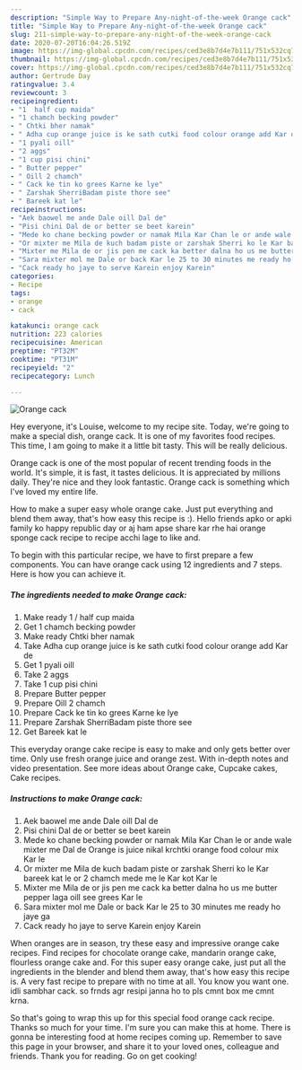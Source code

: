 ```yaml
---
description: "Simple Way to Prepare Any-night-of-the-week Orange cack"
title: "Simple Way to Prepare Any-night-of-the-week Orange cack"
slug: 211-simple-way-to-prepare-any-night-of-the-week-orange-cack
date: 2020-07-20T16:04:26.519Z
image: https://img-global.cpcdn.com/recipes/ced3e8b7d4e7b111/751x532cq70/orange-cack-recipe-main-photo.jpg
thumbnail: https://img-global.cpcdn.com/recipes/ced3e8b7d4e7b111/751x532cq70/orange-cack-recipe-main-photo.jpg
cover: https://img-global.cpcdn.com/recipes/ced3e8b7d4e7b111/751x532cq70/orange-cack-recipe-main-photo.jpg
author: Gertrude Day
ratingvalue: 3.4
reviewcount: 3
recipeingredient:
- "1  half cup maida"
- "1 chamch becking powder"
- " Chtki bher namak"
- " Adha cup orange juice is ke sath cutki food colour orange add Kar de"
- "1 pyali oill"
- "2 aggs"
- "1 cup pisi chini"
- " Butter pepper"
- " Oill 2 chamch"
- " Cack ke tin ko grees Karne ke lye"
- " Zarshak SherriBadam piste thore see"
- " Bareek kat le"
recipeinstructions:
- "Aek baowel me ande Dale oill Dal de"
- "Pisi chini Dal de or better se beet karein"
- "Mede ko chane becking powder or namak Mila Kar Chan le or ande wale mixter me Dal de Orange is juice nikal krchtki orange food colour mix Kar le"
- "Or mixter me Mila de kuch badam piste or zarshak Sherri ko le Kar bareek kat le or 2 chamch mede me le Kar kot Kar le"
- "Mixter me Mila de or jis pen me cack ka better dalna ho us me butter pepper laga oill see grees Kar le"
- "Sara mixter mol me Dale or back Kar le 25 to 30 minutes me ready ho jaye ga"
- "Cack ready ho jaye to serve Karein enjoy Karein"
categories:
- Recipe
tags:
- orange
- cack

katakunci: orange cack 
nutrition: 223 calories
recipecuisine: American
preptime: "PT32M"
cooktime: "PT31M"
recipeyield: "2"
recipecategory: Lunch

---
```



![Orange cack](https://img-global.cpcdn.com/recipes/ced3e8b7d4e7b111/751x532cq70/orange-cack-recipe-main-photo.jpg)

Hey everyone, it's Louise, welcome to my recipe site. Today, we're going to make a special dish, orange cack. It is one of my favorites food recipes. This time, I am going to make it a little bit tasty. This will be really delicious.

Orange cack is one of the most popular of recent trending foods in the world. It's simple, it is fast, it tastes delicious. It is appreciated by millions daily. They're nice and they look fantastic. Orange cack is something which I've loved my entire life.

How to make a super easy whole orange cake. Just put everything and blend them away, that&#39;s how easy this recipe is :). Hello friends apko or apki family ko happy republic day or aj ham apse share kar rhe hai orange sponge cack recipe to recipe acchi lage to like and.


To begin with this particular recipe, we have to first prepare a few components. You can have orange cack using 12 ingredients and 7 steps. Here is how you can achieve it.

<!--inarticleads1-->

##### The ingredients needed to make Orange cack:

1. Make ready 1 / half cup maida
1. Get 1 chamch becking powder
1. Make ready  Chtki bher namak
1. Take  Adha cup orange juice is ke sath cutki food colour orange add Kar de
1. Get 1 pyali oill
1. Take 2 aggs
1. Take 1 cup pisi chini
1. Prepare  Butter pepper
1. Prepare  Oill 2 chamch
1. Prepare  Cack ke tin ko grees Karne ke lye
1. Prepare  Zarshak SherriBadam piste thore see
1. Get  Bareek kat le


This everyday orange cake recipe is easy to make and only gets better over time. Only use fresh orange juice and orange zest. With in-depth notes and video presentation. See more ideas about Orange cake, Cupcake cakes, Cake recipes. 

<!--inarticleads2-->

##### Instructions to make Orange cack:

1. Aek baowel me ande Dale oill Dal de
1. Pisi chini Dal de or better se beet karein
1. Mede ko chane becking powder or namak Mila Kar Chan le or ande wale mixter me Dal de Orange is juice nikal krchtki orange food colour mix Kar le
1. Or mixter me Mila de kuch badam piste or zarshak Sherri ko le Kar bareek kat le or 2 chamch mede me le Kar kot Kar le
1. Mixter me Mila de or jis pen me cack ka better dalna ho us me butter pepper laga oill see grees Kar le
1. Sara mixter mol me Dale or back Kar le 25 to 30 minutes me ready ho jaye ga
1. Cack ready ho jaye to serve Karein enjoy Karein


When oranges are in season, try these easy and impressive orange cake recipes. Find recipes for chocolate orange cake, mandarin orange cake, flourless orange cake and. For this super easy orange cake, just put all the ingredients in the blender and blend them away, that&#39;s how easy this recipe is. A very fast recipe to prepare with no time at all. You know you want one. idli sambhar cack. so frnds agr resipi janna ho to pls cmnt box me cmnt krna. 

So that's going to wrap this up for this special food orange cack recipe. Thanks so much for your time. I'm sure you can make this at home. There is gonna be interesting food at home recipes coming up. Remember to save this page in your browser, and share it to your loved ones, colleague and friends. Thank you for reading. Go on get cooking!
